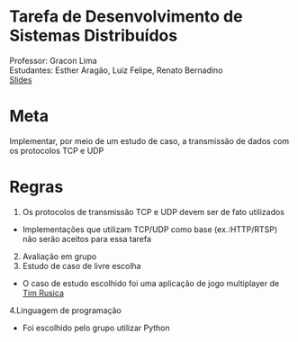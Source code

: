 # Tarefa de Desenvolvimento de Sistemas Distribuídos
Professor: Gracon Lima <br>
Estudantes: Esther Aragão, Luiz Felipe, Renato Bernadino
<br>
[Slides](https://docs.google.com/presentation/d/1_Zuxaudr53LctINlhhqucPFl1MJo9GJJAvksIyFhV9g/edit?usp=sharing)
# Meta
Implementar, por meio de um estudo de caso, a transmissão de dados com os protocolos TCP e UDP
<br>
# Regras
1. Os protocolos de transmissão TCP e UDP devem ser de fato utilizados 
* Implementações que utilizam TCP/UDP como base (ex.:HTTP/RTSP) não serão aceitos para essa tarefa
2. Avaliação em grupo 
3. Estudo de caso de livre escolha 
* O caso de estudo escolhido foi uma aplicação de jogo multiplayer de [Tim Rusica](https://www.linkedin.com/in/tim-ruscica/)

4.Linguagem de programação
* Foi escolhido pelo grupo utilizar Python
